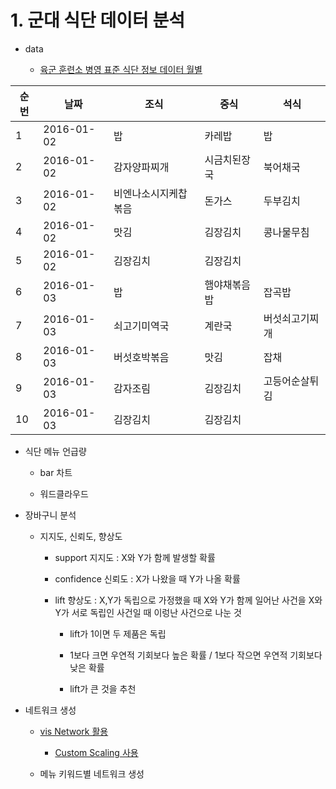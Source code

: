 # 1. 군대 식단 데이터 분석

- data

  - [육군 훈련소 병영 표준 식단 정보 데이터 월별](https://opendata.mnd.go.kr/openinf/openapiview2.jsp?infId=OA-9547)

순번	| 날짜	| 조식	| 중식	| 석식
|---|---|---|---|---|
1|	2016-01-02|	밥	|카레밥	|밥
2	|2016-01-02	|감자양파찌개	|시금치된장국	|북어채국
3	|2016-01-02	|비엔나소시지케찹볶음	|돈가스	|두부김치
4	|2016-01-02	|맛김	|김장김치|	콩나물무침
5	|2016-01-02	|김장김치|		김장김치
6	|2016-01-03	|밥	|햄야채볶음밥|	잡곡밥
7	|2016-01-03	|쇠고기미역국	|계란국|	버섯쇠고기찌개
8	|2016-01-03	|버섯호박볶음	|맛김|	잡채
9	|2016-01-03	|감자조림	|김장김치	|고등어순살튀김
10|	2016-01-03|	김장김치|		김장김치|

- 식단 메뉴 언급량
  - bar 차트


  - 워드클라우드


- 장바구니 분석
  - 지지도, 신뢰도, 향상도 
      - support 지지도 : X와 Y가 함께 발생할 확률

      - confidence 신뢰도 : X가 나왔을 때 Y가 나올 확률

      - lift 향상도 : X,Y가 독립으로 가정했을 때 X와 Y가 함께 일어난 사건을 X와 Y가 서로 독립인 사건일 때 이렁난 사건으로 나눈 것 

          - lift가 1이면 두 제품은 독립

          - 1보다 크면 우연적 기회보다 높은 확률 / 1보다 작으면 우연적 기회보다 낮은 확률 

          - lift가 큰 것을 추천

- 네트워크 생성
  - [vis Network 활용](https://visjs.github.io/vis-network/examples/)

    - [Custom Scaling 사용](https://jsfiddle.net/api/post/library/pure/)

  - 메뉴 키워드별 네트워크 생성

